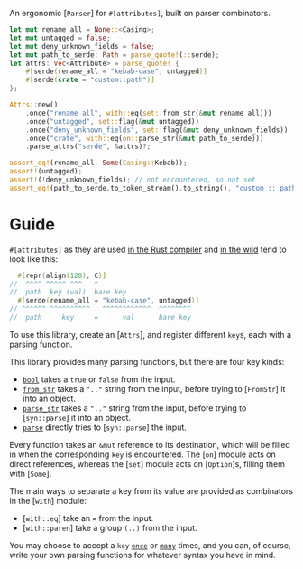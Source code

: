 <!-- cargo-rdme start -->

An ergonomic [`Parser`] for `#[attributes]`, built on parser combinators.

```rust
let mut rename_all = None::<Casing>;
let mut untagged = false;
let mut deny_unknown_fields = false;
let mut path_to_serde: Path = parse_quote!(::serde);
let attrs: Vec<Attribute> = parse_quote! {
    #[serde(rename_all = "kebab-case", untagged)]
    #[serde(crate = "custom::path")]
};

Attrs::new()
    .once("rename_all", with::eq(set::from_str(&mut rename_all)))
    .once("untagged", set::flag(&mut untagged))
    .once("deny_unknown_fields", set::flag(&mut deny_unknown_fields))
    .once("crate", with::eq(on::parse_str(&mut path_to_serde)))
    .parse_attrs("serde", &attrs)?;

assert_eq!(rename_all, Some(Casing::Kebab));
assert!(untagged);
assert!(!deny_unknown_fields); // not encountered, so not set
assert_eq!(path_to_serde.to_token_stream().to_string(), "custom :: path");
```

# Guide

`#[attributes]` as they are used [in the Rust compiler](https://doc.rust-lang.org/reference/attributes.html#meta-item-attribute-syntax)
and [in the wild](https://serde.rs/attributes.html) tend to look like this:

```rust
  #[repr(align(128), C)]
//  ^^^^ ^^^^^ ^^^   ^
//  path  key (val)  bare key
  #[serde(rename_all = "kebab-case", untagged)]
// ^^^^^^ ^^^^^^^^^^   ^^^^^^^^^^^^  ^^^^^^^^
//  path     key     =      val      bare key
```

To use this library, create an [`Attrs`],
and register different `key`s, each with a parsing function.

This library provides many parsing functions, but there are four key kinds:
- [`bool`](set::bool) takes a `true` or `false` from the input.
- [`from_str`](set::from_str) takes a `".."` string from the input,
  before trying to [`FromStr`] it into an object.
- [`parse_str`](set::parse_str) takes a `".."` string from the input,
  before trying to [`syn::parse`] it into an object.
- [`parse`](set::parse) directly tries to [`syn::parse`] the input.

Every function takes an `&mut` reference to its destination,
which will be filled in when the corresponding `key` is encountered.
The [`on`] module acts on direct references,
whereas the [`set`] module acts on [`Option`]s, filling them with [`Some`].

The main ways to separate a key from its value are provided as combinators in the [`with`] module:
- [`with::eq`] take an `=` from the input.
- [`with::paren`] take a group `(..)` from the input.

You may choose to accept a `key` [`once`](Attrs::once) or [`many`](Attrs::many) times,
and you can, of course, write your own parsing functions for whatever syntax you have in mind.

<!-- cargo-rdme end -->
